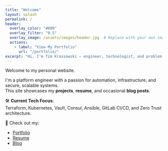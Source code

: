 ```yaml
---
title: "Welcome"
layout: splash
permalink: /
header:
  overlay_color: "#000"
  overlay_filter: "0.5"
  overlay_image: /assets/images/header.jpg  # Replace with your own image or remove this line
  actions:
    - label: "View My Portfolio"
      url: "/portfolio/"
excerpt: "Hi, I'm Tim Krassowski — engineer, technologist, and problem solver."
---
```


Welcome to my personal website.

I'm a platform engineer with a passion for automation, infrastructure, and secure, scalable systems.  
This site showcases my **projects**, **resume**, and occasional **blog posts**.

🛠️ **Current Tech Focus**:  
Terraform, Kubernetes, Vault, Consul, Ansible, GitLab CI/CD, and Zero Trust architecture.

🔗 Check out my:
- [Portfolio](/portfolio/)
- [Resume](/resume/)
- [Blog](/year-archive/)

